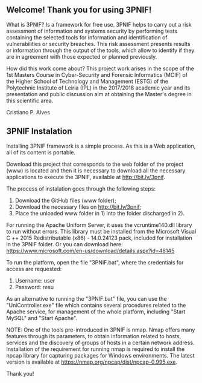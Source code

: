 
Welcome! Thank you for using 3PNIF!
----------------------------------------------------------

What is 3PNIF?
Is a framework for free use.
3PNIF helps to carry out a risk assessment of information and systems security by performing tests containing the selected tools for information and identification of vulnerabilities or security breaches. This risk assessment presents results or information through the output of the tools, which allow to identify if they are in agreement with those expected or planned previously. 

How did this work come about?
This project work arises in the scope of the 1st Masters Course in Cyber-Security and Forensic Informatics (MCIF) of the Higher School of Technology and Management (ESTG) of the Polytechnic Institute of Leiria (IPL) in the 2017/2018 academic year and its presentation and public discussion aim at obtaining the Master's degree in this scientific area. 

Cristiano P. Alves 


3PNIF Instalation
-----------------

Installing 3PNIF framework is a simple process. As this is a Web application, all of its content is portable.

Download this project that corresponds to the web folder of the project (www) is located and then it is necessary to download all the necessary applications to execute the 3PNIF, available at http://bit.ly/3pnif.

The process of instalation goes through the following steps:
1) Download the GitHub files (www folder);
2) Download the necessary files on http://bit.ly/3pnif;
3) Place the unloaded www folder in 1) into the folder discharged in 2).

For running the Apache Uniform Server, it uses the vcruntime140.dll library to run without errors. This library must be installed from the Microsoft Visual C ++ 2015 Redistributable (x86) - 14.0.24123 pack, included for installation in the 3PNIF folder. Or you can download here: https://www.microsoft.com/en-us/download/details.aspx?id=48145

To run the platform, open the file "3PNIF.bat", where the credentials for access are requested:
1) Username: user
2) Password: resu

As an alternative to running the "3PNIF.bat" file, you can use the "UniController.exe" file which contains several procedures related to the Apache service, for management of the whole platform, including "Start MySQL" and "Start Apache".

NOTE:
One of the tools pre-introduced in 3PNIF is nmap. Nmap offers many features through its parameters, to obtain information related to hosts, services and the discovery of groups of hosts in a certain network address. Installation of the requirement for running nmap is required to install the npcap library for capturing packages for Windows environments. The latest version is available at https://nmap.org/npcap/dist/npcap-0.995.exe.

Thank you!
